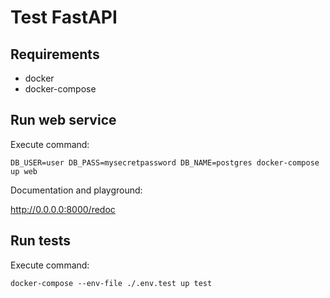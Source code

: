 # Test FastAPI

## Requirements
- docker
- docker-compose

## Run web service 
Execute command:
```
DB_USER=user DB_PASS=mysecretpassword DB_NAME=postgres docker-compose up web
```
Documentation and playground:

http://0.0.0.0:8000/redoc

## Run tests
Execute command:
```
docker-compose --env-file ./.env.test up test
```
